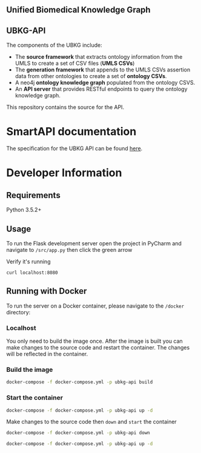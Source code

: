 ## Unified Biomedical Knowledge Graph 
## UBKG-API

The components of the UBKG include:
- The **source framework** that extracts ontology information from the UMLS to create a set of CSV files (**UMLS CSVs**)
- The **generation framework** that appends to the UMLS CSVs assertion data from other ontologies to create a set of **ontology CSVs**.
- A neo4j **ontology knowledge graph** populated from the ontology CSVS.
- An **API server** that provides RESTful endpoints to query the ontology knowledge graph.

This repository contains the source for the API.

# SmartAPI documentation
The specification for the UBKG API can be found [here](https://smart-api.info/ui/96e5b5c0b0efeef5b93ea98ac2794837#/).

# Developer Information
## Requirements
Python 3.5.2+

## Usage
To run the Flask development server open the project in PyCharm and navigate to `/src/app.py` then click the green arrow

Verify it's running

```
curl localhost:8080
```

## Running with Docker

To run the server on a Docker container, please navigate to the `/docker` directory:
### Localhost
You only need to build the image once. After the image is built you can make changes to the source code and restart the container. The changes will be reflected in the container.

### Build the image
```bash
docker-compose -f docker-compose.yml -p ubkg-api build
```

### Start the container
```bash
docker-compose -f docker-compose.yml -p ubkg-api up -d
```

Make changes to the source code then `down` and `start` the container
```bash
docker-compose -f docker-compose.yml -p ubkg-api down
```

```bash
docker-compose -f docker-compose.yml -p ubkg-api up -d
```